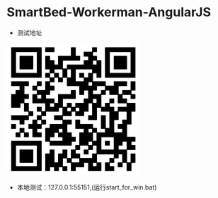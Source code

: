 SmartBed-Workerman-AngularJS
===

 - 测试地址

![](/screenshots/admin1.png "admin1")

 - 本地测试：127.0.0.1:55151,(运行start_for_win.bat)
 

